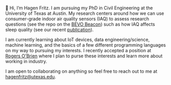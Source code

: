 👋 Hi, I’m Hagen Fritz. I am pursuing my PhD in Civil Engineering at the University of Texas at Austin. My research centers around how we can use consumer-grade indoor air quality sensors (IAQ) to assess research questions (see the repo on the [BEVO Beacon](https://github.com/intelligent-environments-lab/bevo_iaq)) such as how IAQ affects sleep quality (see our recent [publication](https://www.sciencedirect.com/science/article/pii/S0360132322000828?casa_token=oz9yNPemU_kAAAAA:Ukqyr4ijYrDoIo9Mf5k-7XOECpwwB236eqvF6_nQIXmByX90ArJPTp0WPeNvbpKYm-ZbLxgu)).

I am currently learning about IoT devices, data engineering/science, machine learning, and the basics of a few different programming languages on my way to pursuing my interests. I recently accepted a position at [Rogers O'Brien](https://www.r-o.com/) where I plan to purse these interests and learn more about working in industry.


I am open to collaborating on anything so feel free to reach out to me at hagenfritz@utexas.edu.

<!---
HagenFritz/HagenFritz is a ✨ special ✨ repository because its `README.md` (this file) appears on your GitHub profile.
You can click the Preview link to take a look at your changes.
--->
